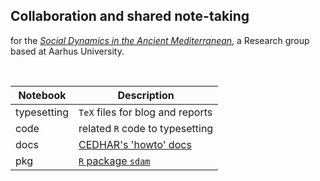 ## Collaboration and shared note-taking

for the [*Social Dynamics in the Ancient Mediterranean*](https://sdam-au.github.io/sdam-au/), a Research group based at Aarhus University.

<br />


|Notebook|Description|
|---|---|
|typesetting|`TeX` files for blog and reports|
|code|related `R` code to typesetting|
|docs|[CEDHAR's 'howto' docs](https://mplex.github.io/cedhar/)|
|pkg| [`R` package `sdam`](https://github.com/mplex/cedhar/tree/master/pkg/sdam)|
